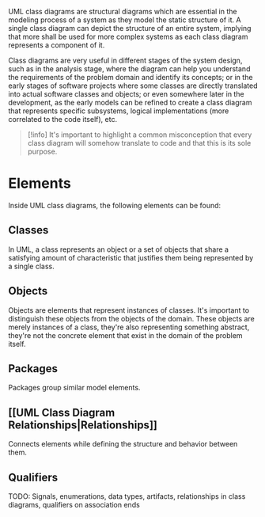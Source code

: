 UML class diagrams are structural diagrams which are essential in the modeling process of a system as they model the static structure of it. A single class diagram can depict the structure of an entire system, implying that more shall be used for more complex systems as each class diagram represents a component of it.

Class diagrams are very useful in different stages of the system design, such as in the analysis stage, where the diagram can help you understand the requirements of the problem domain and identify its concepts; or in the early stages of software projects where some classes are directly translated into actual software classes and objects; or even somewhere later in the development, as the early models can be refined to create a class diagram that represents specific subsystems, logical implementations (more correlated to the code itself), etc.

>[!info]
>It's important to highlight a common misconception that every class diagram will somehow translate to code and that this is its sole purpose.

# Elements

Inside UML class diagrams, the following elements can be found:

## Classes

In UML, a class represents an object or a set of objects that share a satisfying amount of characteristic that justifies them being represented by a single class.

## Objects

Objects are elements that represent instances of classes. It's important to distinguish these objects from the objects of the domain. These objects are merely instances of a class, they're also representing something abstract, they're not the concrete element that exist in the domain of the problem itself.

## Packages

Packages group similar model elements.

## [[UML Class Diagram Relationships|Relationships]]

Connects elements while defining the structure and behavior between them.

## Qualifiers


TODO: Signals, enumerations, data types, artifacts, relationships in class diagrams, qualifiers on association ends
